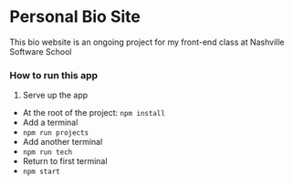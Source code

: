 # Personal Bio Site
This bio website is an ongoing project for my front-end class at Nashville Software School

### How to run this app

1.  Serve up the app
* At the root of the project: `npm install`
* Add a terminal
* `npm run projects`
* Add another terminal
* `npm run tech`
* Return to first terminal
* `npm start`